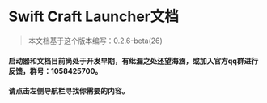 # Swift Craft Launcher文档
> 本文档基于这个版本编写：0.2.6-beta(26)
#### 启动器和文档目前尚处于开发早期，有纰漏之处还望海涵，或加入官方qq群进行反馈，群号：1058425700。
#### 请点击左侧导航栏寻找你需要的内容。